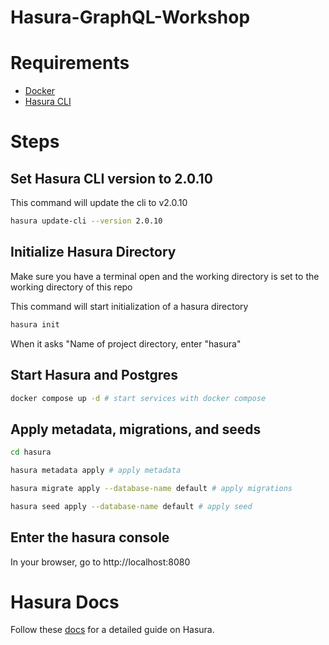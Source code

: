 # Hasura-GraphQL-Workshop

# Requirements

 - <a href="https://docs.docker.com/get-docker/">Docker</a>
 - <a href="https://hasura.io/docs/latest/graphql/core/hasura-cli/install-hasura-cli.html">Hasura CLI</a>

# Steps

## Set Hasura CLI version to 2.0.10
This command will update the cli to v2.0.10
```bash
hasura update-cli --version 2.0.10
```

## Initialize Hasura Directory
Make sure you have a terminal open and the working directory is set to the working directory of this repo

This command will start initialization of a hasura directory
```bash
hasura init
```

When it asks "Name of project directory, enter "hasura"

## Start Hasura and Postgres
```bash
docker compose up -d # start services with docker compose
```

## Apply metadata, migrations, and seeds

```bash
cd hasura

hasura metadata apply # apply metadata

hasura migrate apply --database-name default # apply migrations

hasura seed apply --database-name default # apply seed
```

## Enter the hasura console
In your browser, go to http://localhost:8080


# Hasura Docs
Follow these <a href="https://hasura.io/docs/latest/graphql/core/index.html">docs</a> for a detailed guide on Hasura. 



